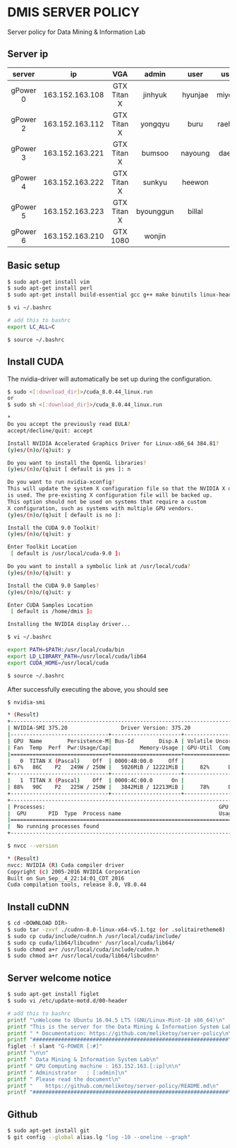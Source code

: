 DMIS SERVER POLICY
=========================================================================
Server policy for Data Mining &amp; Information Lab

## Server ip
|   server   |     ip            |      VGA    |    admin   |   user   |  user+   |
|:----------:|:-----------------:|:-----------:|:----------:|:--------:|:--------:|
|  gPower 0  | 163.152.163.108   | GTX Titan X |   jinhyuk  |  hyunjae |  miyoung |
|  gPower 2  | 163.152.163.112   | GTX Titan X |   yongqyu  |  buru    |  raehyun |
|  gPower 3  | 163.152.163.221   | GTX Titan X |   bumsoo   |  nayoung |  daehan  |
|  gPower 4  | 163.152.163.222   | GTX Titan X |   sunkyu   |  heewon  |          |
|  gPower 5  | 163.152.163.223   | GTX Titan X |  byounggun |  billal  |          |
|  gPower 6  | 163.152.163.210   | GTX 1080    |   wonjin   |          |          |

## Basic setup

```bash
$ sudo apt-get install vim
$ sudo apt-get install perl
$ sudo apt-get install build-essential gcc g++ make binutils linux-headers-`uname -r`

$ vi ~/.bashrc

# add this to bashrc
export LC_ALL=C

$ source ~/.bashrc
```

## Install CUDA

The nvidia-driver will automatically be set up during the configuration.

```bash
$ sudo <[:download_dir]>/cuda_8.0.44_linux.run
or
$ sudo sh <[:download_dir]>/cuda_8.0.44_linux.run

*
Do you accept the previously read EULA?
accept/decline/quit: accept

Install NVIDIA Accelerated Graphics Driver for Linux-x86_64 384.81?
(y)es/(n)o/(q)uit: y

Do you want to install the OpenGL libraries?
(y)es/(n)o/(q)uit [ default is yes ]: n

Do you want to run nvidia-xconfig?
This will update the system X configuration file so that the NVIDIA X driver
is used. The pre-existing X configuration file will be backed up.
This option should not be used on systems that require a custom
X configuration, such as systems with multiple GPU vendors.
(y)es/(n)o/(q)uit [ default is no ]:

Install the CUDA 9.0 Toolkit?
(y)es/(n)o/(q)uit: y

Enter Toolkit Location
 [ default is /usr/local/cuda-9.0 ]:

Do you want to install a symbolic link at /usr/local/cuda?
(y)es/(n)o/(q)uit: y

Install the CUDA 9.0 Samples?
(y)es/(n)o/(q)uit: y

Enter CUDA Samples Location
 [ default is /home/dmis ]:

Installing the NVIDIA display driver...
```
```bash
$ vi ~/.bashrc

export PATH=$PATH:/usr/local/cuda/bin
export LD_LIBRARY_PATH=/usr/local/cuda/lib64
export CUDA_HOME=/usr/local/cuda

$ source ~/.bashrc
```
After successfully executing the above, you should see

```bash
$ nvidia-smi

* (Result)
+-----------------------------------------------------------------------------+
| NVIDIA-SMI 375.20                 Driver Version: 375.20                    |
|-------------------------------+----------------------+----------------------+
| GPU  Name        Persistence-M| Bus-Id        Disp.A | Volatile Uncorr. ECC |
| Fan  Temp  Perf  Pwr:Usage/Cap|         Memory-Usage | GPU-Util  Compute M. |
|===============================+======================+======================|
|   0  TITAN X (Pascal)    Off  | 0000:4B:00.0     Off |                  N/A |
| 67%   86C    P2   249W / 250W |   5026MiB / 12221MiB |     82%      Default |
+-------------------------------+----------------------+----------------------+
|   1  TITAN X (Pascal)    Off  | 0000:4C:00.0      On |                  N/A |
| 88%   90C    P2   225W / 250W |   3842MiB / 12213MiB |     78%      Default |
+-------------------------------+----------------------+----------------------+
+-----------------------------------------------------------------------------+
| Processes:                                                       GPU Memory |
|  GPU       PID  Type  Process name                               Usage      |
|=============================================================================|
|  No running processes found                                                 |
+-----------------------------------------------------------------------------+
```
```bash
$ nvcc --version

* (Result)
nvcc: NVIDIA (R) Cuda compiler driver
Copyright (c) 2005-2016 NVIDIA Corporation
Built on Sun_Sep__4_22:14:01_CDT_2016
Cuda compilation tools, release 8.0, V8.0.44
```

## Install cuDNN

```bash
$ cd <DOWNLOAD DIR>
$ sudo tar -zxvf ./cudnn-8.0-linux-x64-v5.1.tgz (or .solitairetheme8)
$ sudo cp cuda/include/cudnn.h /usr/local/cuda/include/
$ sudo cp cuda/lib64/libcudnn* /usr/local/cuda/lib64/
$ sudo chmod a+r /usr/local/cuda/include/cudnn.h
$ sudo chmod a+r /usr/local/cuda/lib64/libcudnn*
```

## Server welcome notice
```bash
$ sudo apt-get install figlet
$ sudo vi /etc/update-motd.d/00-header

# add this to bashrc
printf "\nWelcome to Ubuntu 16.04.5 LTS (GNU/Linux-Mint-18 x86_64)\n"
printf "This is the server for the Data Mining & Information System Lab.\n\n"
printf " * Documentation: https://github.com/meliketoy/server-policy\n\n"
printf "##############################################################\n"
figlet -f slant "G-POWER [:#]"
printf "\n\n"
printf " Data Mining & Information System Lab\n"
printf " GPU Computing machine : 163.152.163.[:ip]\n\n"
printf " Administrator   : [:admin]\n"
printf " Please read the document\n"
printf "    https://github.com/meliketoy/server-policy/README.md\n"
printf "##############################################################\n\n"
```

## Github
```bash
$ sudo apt-get install git
$ git config --global alias.lg "log -10 --oneline --graph"
```
